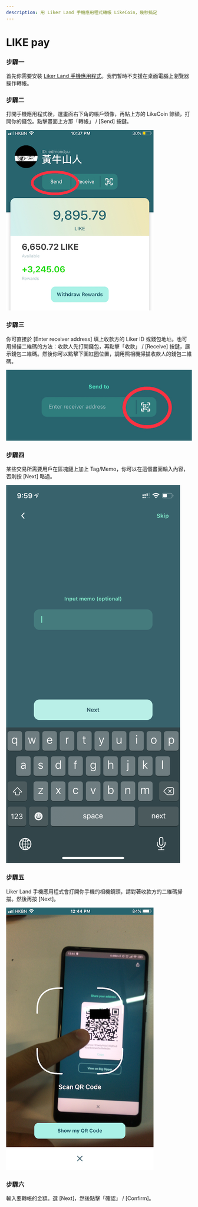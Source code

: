 ```yaml
---
description: 用 Liker Land 手機應用程式轉帳 LikeCoin，幾秒搞定
---
```


# LIKE pay

### **步驟一**

首先你需要安裝 [Liker Land 手機應用程式](https://liker.land/getapp)。我們暫時不支援在桌面電腦上瀏覽器操作轉帳。

### **步驟二**

打開手機應用程式後，選畫面右下角的帳戶頭像，再點上方的 LikeCoin 餘額，打開你的錢包。點擊畫面上方那「轉帳」 / \[Send\] 按鍵。

![](../../.gitbook/assets/img_2154.jpg)

### **步驟三**

你可直接於 \[Enter receiver address\] 填上收款方的 Liker ID 或錢包地址。也可用掃描二維碼的方法：收款人先打開錢包，再點擊「收款」 / \[Receive\]  按鍵，展示錢包二維碼。然後你可以點擊下圖紅圈位置，調用照相機掃描收款人的錢包二維碼。

![](../../.gitbook/assets/img_2155.jpg)

### **步驟四**

某些交易所需要用戶在區塊鏈上加上 Tag/Memo，你可以在這個畫面輸入內容，否則按 \[Next\] 略過。

![](../../.gitbook/assets/memo.png)

### **步驟五**

Liker Land 手機應用程式會打開你手機的相機鏡頭，請對著收款方的二維碼掃描。然後再按 \[Next\]。

![](../../.gitbook/assets/img_2158.png)

### **步驟六**

輸入要轉帳的金額。選 \[Next\]，然後點擊「確認」 / \[Confirm\]。

